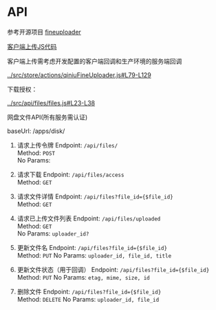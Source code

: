 # API

参考开源项目 [fineuploader](https://fineuploader.com/)

[客户端上传JS代码](/src/store/actions/qiniuFineUploader.js)

客户端上传需考虑开发配置的客户端回调和生产环境的服务端回调

[../src/store/actions/qiniuFineUploader.js#L79-L129](../src/store/actions/qiniuFineUploader.js#L79-L129)

下载授权：

[../src/api/files/files.js#L23-L38](../src/api/files/files.js#L23-L38)

网盘文件API(所有服务需认证)

baseUrl: /apps/disk/

1. 请求上传令牌
Endpoint: `/api/files/`  
Method: `POST`  
No Params:

1. 请求下载
Endpoint: `/api/files/access`  
Method: `GET`  

1. 请求文件详情
Endpoint: `/api/files?file_id={$file_id}`  
Method: `GET`  

1. 请求已上传文件列表
Endpoint: `/api/files/uploaded`  
Method: `GET`  
No Params: `uploader_id?`

1. 更新文件名
Endpoint: `/api/files?file_id={$file_id}`  
Method: `PUT`
No Params: `uploader_id, file_id, title`

1. 更新文件状态（用于回调）
Endpoint: `/api/files?file_id={$file_id}`  
Method: `PUT`
No Params: `etag, mime, size, id`

1. 删除文件
Endpoint: `/api/files?file_id={$file_id}`  
Method: `DELETE`
No Params: `uploader_id, file_id`


